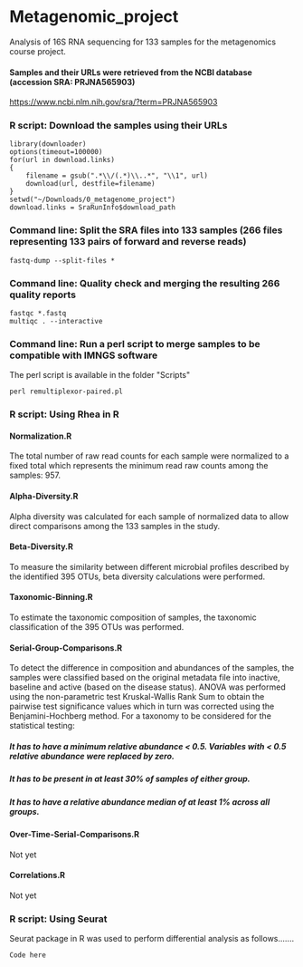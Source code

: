 # Metagenomic_project
Analysis of 16S RNA sequencing for 133 samples for the metagenomics course project.

#### Samples and their URLs were retrieved from the NCBI database (accession SRA: PRJNA565903)
https://www.ncbi.nlm.nih.gov/sra/?term=PRJNA565903

### R script: Download the samples using their URLs
```
library(downloader)
options(timeout=100000)
for(url in download.links)
{
    filename = gsub(".*\\/(.*)\\..*", "\\1", url)
    download(url, destfile=filename)
}
setwd("~/Downloads/0_metagenome_project")
download.links = SraRunInfo$download_path
```
### Command line: Split the SRA files into 133 samples (266 files representing 133 pairs of forward and reverse reads)
```
fastq-dump --split-files *
```
### Command line: Quality check and merging the resulting 266 quality reports
```
fastqc *.fastq
multiqc . --interactive
```
### Command line: Run a perl script to merge samples to be compatible with IMNGS software
The perl script is available in the folder "Scripts"
```
perl remultiplexor-paired.pl
```
### R script: Using Rhea in R
#### Normalization.R
The total number of raw read counts for each sample were normalized to a fixed total which represents the minimum read raw counts among the samples: 957.
#### Alpha-Diversity.R
Alpha diversity was calculated for each sample of normalized data to allow direct comparisons among the 133 samples in the study.
#### Beta-Diversity.R
To measure the similarity between different microbial profiles described by the identified 395 OTUs, beta diversity calculations were performed.
#### Taxonomic-Binning.R
To estimate the taxonomic composition of samples, the taxonomic classification of the 395 OTUs was performed.
#### Serial-Group-Comparisons.R
To detect the difference in composition and abundances of the samples, the samples were classified based on the original metadata file into inactive, baseline and active (based on the disease status). ANOVA was performed using the non-parametric test Kruskal-Wallis Rank Sum to obtain the pairwise test significance values which in turn was corrected using the Benjamini-Hochberg method. For a taxonomy to be considered for the statistical testing:
##### It has to have a minimum relative abundance < 0.5. Variables with < 0.5 relative abundance were replaced by zero.
##### It has to be present in at least 30% of samples of either group.
##### It has to have a relative abundance median of at least 1% across all groups.
#### Over-Time-Serial-Comparisons.R
Not yet
#### Correlations.R
Not yet

### R script: Using Seurat
Seurat package in R was used to perform differential analysis as follows.......
```
Code here
```
